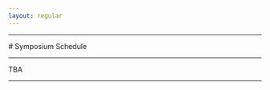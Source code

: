 ```yaml
---
layout: regular
---
```


<hr style="clear: both;" />
# Symposium Schedule
<hr style="clear: both;" />
TBA
<hr style="clear: both;" />
